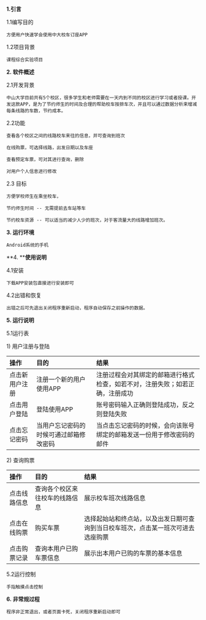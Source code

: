 **1.引言**

1.1编写目的

	方便用户快速学会使用中大校车订座APP
	
1.2项目背景

	课程综合实验项目
	
**2. 软件概述**

2.1开发背景

	中山大学目前共有5个校区，很多学生和老师需要在一天内到不同的校区进行学习或者授课。开发这款APP，是为了节约师生的时间及合理的帮助校车按排车次，并且可以通过数据分析来增减每条线路的车数，节约成本。
2.2功能

	查看各个校区之间的线路校车来往的信息，并可查询到班次
	
	在线购票，可选择线路，出发日期以及车座
	
	查看预定车票，可对其进行查询，删除
	
	对用户个人信息进行修改
	
2.3 目标

	方便学校师生在乘坐校车，
	
	节约师生时间 -- 无需提前去车站等车
	
 	节约校车资源 -- 可以适当的减少人少的班次，对于客流量大的线路增加班次。

**3. 运行环境**

	Android系统的手机
	
**4. ****使用说明**

4.1安装

	下载APP安装包直接进行安装即可
	
4.2出错和恢复

	出错之后可先退出关闭程序重新启动，程序自动保存之前操作的数据。  
	
**5. 运行说明**

5.1运行表

1) 用户注册与登陆

| 操作   | 目的   | 结果   | 
|:----|:----|:----|
| 点击新用户注册   | 注册一个新的用户使用APP   | 注册过程会对其绑定的邮箱进行格式检查，如若不对，注册失败；如若正确，注册成功   | 
| 点击用户登陆   | 登陆使用APP   | 账号密码输入正确则登陆成功，反之则登陆失败   | 
| 点击忘记密码   | 当用户忘记密码的时候可通过邮箱修改密码   | 当点击忘记密码的时候，会向该账号绑定的邮箱发送一份用于修改密码的邮件   | 


2) 查询购票

| 操作   | 目的   | 结果   | 
|:----|:----|:----|
| 点击线路信息   | 查询各个校区来往校车的线路信息   | 展示校车班次线路信息   | 
| 点击在线购票   | 购买车票   | 选择起始站和终点站，以及出发日期可查询到当日校车班次，点击某一班次可进去选座购票   | 
| 点击购票记录   | 查询本用户已购车票信息   | 展示出本用户已购的车票的基本信息   | 


5.2运行控制

	手指触摸点击控制
	
**6. 非常规过程**

	程序非正常退出，或者页面卡死，关闭程序重新启动即可


